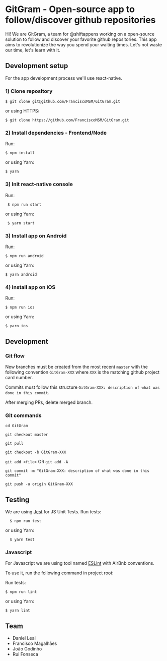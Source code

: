 # GitGram - Open-source app to follow/discover github repositories

Hi! We are GitGram, a team for @shiftappens working on a open-source solution to follow and discover your favorite github repositories. This app aims to revolutionize the way you spend your waiting times. Let's not waste our time, let's learn with it.

## Development setup 
For the app development process we'll use react-native.

### 1) Clone repository

    $ git clone git@github.com/FranciscoMSM/GitGram.git

or using HTTPS:

    $ git clone https://github.com/FranciscoMSM/GitGram.git
    
### 2) Install dependencies - Frontend/Node
  Run:
  
    $ npm install
    
or using Yarn:

    $ yarn 

### 3) Init react-native console
  Run:
  
     $ npm run start
     
or using Yarn:

     $ yarn start

### 3) Install app on Android
  Run:
  
    $ npm run android
    
 or using Yarn:

    $ yarn android

### 4) Install app on iOS
  Run:
  
    $ npm run ios
    
 or using Yarn:

    $ yarn ios


## Development

### Git flow

New branches must be created from the most recent `master` with the following convention `GitGram-XXX` where `XXX` is the matching github project card number.

Commits must follow this structure `GitGram-XXX: description of what was done in this commit`.

After merging PRs, delete merged branch.

### Git commands

`cd GitGram`

`git checkout master`

`git pull`

`git checkout -b GitGram-XXX`

`git add <file>` OR `git add -A`

`git commit -m "GitGram-XXX: description of what was done in this commit"`

`git push -u origin GitGram-XXX`

  
## Testing 

We are using [Jest](https://facebook.github.io/jest/) for JS Unit Tests.
  Run tests:
  
      $ npm run test 
      
  or using Yarn:

      $ yarn test


### Javascript

For Javascript we are using tool named [ESLint](http://eslint.org/) with AirBnb conventions.

To use it, run the following command in project root:

 Run tests:

    $ npm run lint 
    
 or using Yarn:

    $ yarn lint


## Team
* Daniel Leal
* Francisco Magalhães
* João Godinho
* Rui Fonseca
